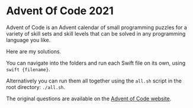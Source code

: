 # Advent Of Code 2021

Advent of Code is an Advent calendar of small programming puzzles for a variety of skill sets and skill levels that can be solved in any programming language you like.

Here are my solutions.

You can navigate into the folders and run each Swift file on its own, using `swift {filename}`.

Alternatively you can run them all together using the `all.sh` script in the root directory: `./all.sh`.


The original questions are available on the [Advent of Code website](https://adventofcode.com/2021).
